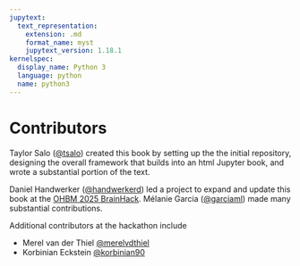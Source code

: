 ```yaml
---
jupytext:
  text_representation:
    extension: .md
    format_name: myst
    jupytext_version: 1.18.1
kernelspec:
  display_name: Python 3
  language: python
  name: python3
---
```


# Contributors

Taylor Salo ([@tsalo](https://github.com/tsalo/)) created this book by setting up the the initial repository,
designing the overall framework that builds into an html Jupyter book,
and wrote a substantial portion of the text.

Daniel Handwerker ([@handwerkerd](https://github.com/handwerkerd)) led a project to expand and update this book at the [OHBM 2025 BrainHack](https://ohbm.github.io/hackathon2025).
Mélanie Garcia ([@garciaml](https://github.com/garciaml)) made many substantial contributions.

Additional contributors at the hackathon include

- Merel van der Thiel [@merelvdthiel](https://github.com/merelvdthiel)
- Korbinian Eckstein [@korbinian90](https://github.com/korbinian90)
